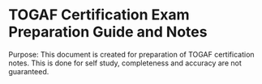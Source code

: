 # TOGAF Certification Exam Preparation Guide and Notes
Purpose: This document is created for preparation of TOGAF certification notes. This is done for self study, completeness and accuracy are not guaranteed.
